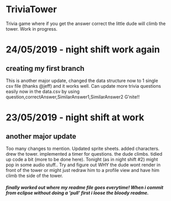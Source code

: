 # TriviaTower
Trivia game where if you get the answer correct the little dude will climb the tower. Work in progress.

# 24/05/2019 - night shift work again
## creating my first branch
This is another major update, changed the data structure now to 1 single csv file (thanks @jeff) and it works well. Can update more trivia questions easily now in the data.csv by using question,correctAnswer,SimilarAnswer1,SimilarAnswer2 
G'nite!!

# 23/05/2019 - night shift at work
## another major update
Too many changes to mention. Updated sprite sheets. added characters. drew the tower. implemented a timer for questions. the dude climbs. tidied up code a bit (more to be done here). Tonight (as in night shift #2) might pop in some audio stuff.. Try and figure out WHY the dude wont render in front of the tower or might just redraw him to a profile view and have him climb the side of the tower.

##### finally worked out where my readme file goes everytime! When i commit from eclipse without doing a 'pull' first i loose the bloody readme.